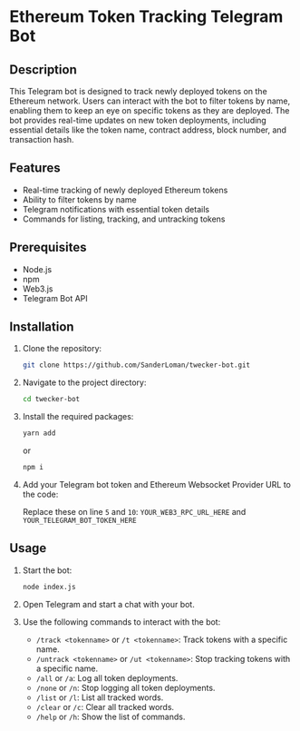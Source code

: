# Ethereum Token Tracking Telegram Bot

## Description

This Telegram bot is designed to track newly deployed tokens on the Ethereum network. Users can interact with the bot to filter tokens by name, enabling them to keep an eye on specific tokens as they are deployed. The bot provides real-time updates on new token deployments, including essential details like the token name, contract address, block number, and transaction hash.

## Features

- Real-time tracking of newly deployed Ethereum tokens
- Ability to filter tokens by name
- Telegram notifications with essential token details
- Commands for listing, tracking, and untracking tokens

## Prerequisites

- Node.js
- npm
- Web3.js
- Telegram Bot API

## Installation

1. Clone the repository:

    ```bash
    git clone https://github.com/SanderLoman/twecker-bot.git
    ```

2. Navigate to the project directory:

    ```bash
    cd twecker-bot
    ```

3. Install the required packages:

    ```bash
    yarn add
    ```
    or
    ```bash
    npm i
    ```
5. Add your Telegram bot token and Ethereum Websocket Provider URL to the code:

   Replace these on line `5` and `10`: `YOUR_WEB3_RPC_URL_HERE` and `YOUR_TELEGRAM_BOT_TOKEN_HERE`

## Usage

1. Start the bot:

    ```bash
    node index.js
    ```

2. Open Telegram and start a chat with your bot.

3. Use the following commands to interact with the bot:

    - `/track <tokenname>` or `/t <tokenname>`: Track tokens with a specific name.
    - `/untrack <tokenname>` or `/ut <tokenname>`: Stop tracking tokens with a specific name.
    - `/all` or `/a`: Log all token deployments.
    - `/none` or `/n`: Stop logging all token deployments.
    - `/list` or `/l`: List all tracked words.
    - `/clear` or `/c`: Clear all tracked words.
    - `/help` or `/h`: Show the list of commands.

